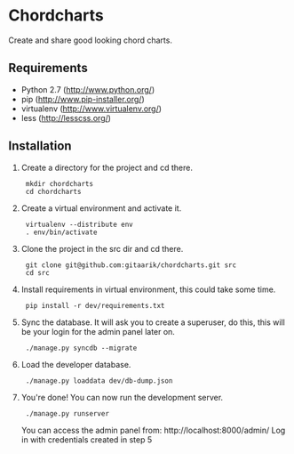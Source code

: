 Chordcharts
===========

Create and share good looking chord charts.

Requirements
------------

- Python 2.7 (http://www.python.org/)
- pip (http://www.pip-installer.org/)
- virtualenv (http://www.virtualenv.org/)
- less (http://lesscss.org/)

Installation
------------

1. Create a directory for the project and cd there.

        mkdir chordcharts
        cd chordcharts

2. Create a virtual environment and activate it.

        virtualenv --distribute env
        . env/bin/activate

3. Clone the project in the src dir and cd there.

        git clone git@github.com:gitaarik/chordcharts.git src
        cd src

4. Install requirements in virtual environment, this could take some time.

        pip install -r dev/requirements.txt

5. Sync the database. It will ask you to create a superuser, do this, this will be your login for the admin panel later on.

        ./manage.py syncdb --migrate

5. Load the developer database.

        ./manage.py loaddata dev/db-dump.json

6. You're done! You can now run the development server.

        ./manage.py runserver

    You can access the admin panel from:
    http://localhost:8000/admin/
    Log in with credentials created in step 5
